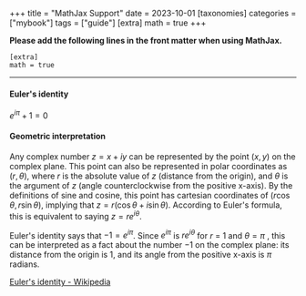 +++
title = "MathJax Support"
date = 2023-10-01
[taxonomies]
categories = ["mybook"]
tags = ["guide"]
[extra]
math = true
+++

**Please add the following lines in the front matter when using MathJax.**

```
[extra]
math = true
```

---

#### Euler's identity

$e^{i\pi }+1=0$

#### Geometric interpretation

Any complex number $z=x+iy$ can be represented by the point $(x,y)$ on the complex plane. This point can also be represented in polar coordinates as $(r,\theta )$, where $r$ is the absolute value of $z$ (distance from the origin), and $\theta$  is the argument of $z$ (angle counterclockwise from the positive x-axis). By the definitions of sine and cosine, this point has cartesian coordinates of $(r\cos \theta ,r\sin \theta )$, implying that $z=r(\cos \theta +i\sin \theta )$. According to Euler's formula, this is equivalent to saying $z=re^{i\theta}$.

Euler's identity says that $-1=e^{i\pi }$. Since $e^{i\pi }$ is $re^{i\theta }$ for $r$ = 1 and $\theta =\pi$ , this can be interpreted as a fact about the number −1 on the complex plane: its distance from the origin is 1, and its angle from the positive x-axis is $\pi$ radians.

[Euler's identity \- Wikipedia](https://en.wikipedia.org/wiki/Euler%27s_identity)